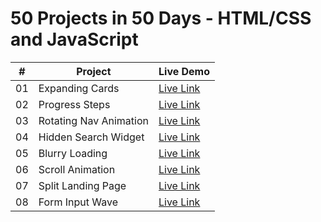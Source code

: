 # 50 Projects in 50 Days - HTML/CSS and JavaScript


|  #  | Project | Live Demo |
| :-: | --------------------------------------------------------------------------------------------------------------------------- | --------------------------------------------------------------------------------- |
| 01  | Expanding Cards | [Live Link](https://50projects-expending-cards.netlify.app/) |
| 02  | Progress Steps  | [Live Link](https://50projects-prograss-steps.netlify.app/) |
| 03  | Rotating Nav Animation | [Live Link](https://50project-rotating-navbar.netlify.app/) |
| 04  | Hidden Search Widget | [Live Link](https://50project-hidden-search.netlify.app/) |
| 05  | Blurry Loading | [Live Link](https://50project-blurry-loading-backgraound.netlify.app/) |
| 06  | Scroll Animation | [Live Link](https://50project-animation-scroll.netlify.app/) |
| 07  | Split Landing Page | [Live Link](https://50project-split-page-landing.netlify.app/) |
| 08  | Form Input Wave | [Live Link](https://50project-form-input-wave.netlify.app/) |